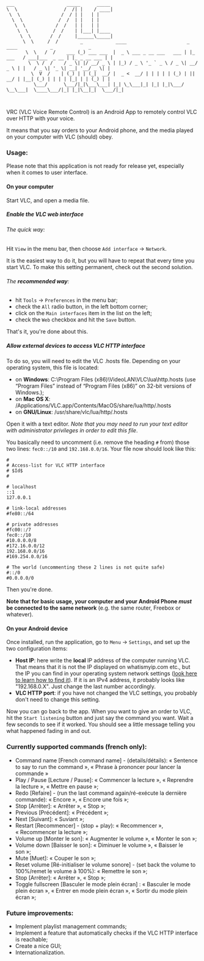 ```
___                   _____      _____ 
\  \                 /  /| |    / ____|
 \  \               /  / | |   | |    
  \  \             /  /  | |   | | 
   \  \           /  /   | |   | | 
    \  \         /  /    | |___| |____ 
     \  \       /  /     |______\_____|
      \  \     /  /        _            ____                      _          ____            _             _ 
       \  \   /  /    ___ (_) ___ ___  |  _ \ ___ _ __ ___   ___ | |_ ___   / ___|___  _ __ | |_ _ __ ___ | |
        \  \ /  /    / _ \| |/ __/ _ \ | |_) / _ \ '_ ` _ \ / _ \| __/ _ \ | |   / _ \| '_ \| __| '__/ _ \| |
         \  V  /    | (_) | | (_|  __/ |  _ <  __/ | | | | | (_) | ||  __/ | |__| (_) | | | | |_| | | (_) | |
          \___/      \___/|_|\___\___| |_| \_\___|_| |_| |_|\___/ \__\___|  \____\___/|_| |_|\__|_|  \___/|_|

                      
```
    
VRC (VLC Voice Remote Control) is an Android App to remotely control VLC over HTTP with your voice.

It means that you say orders to your Android phone, and the media played on your computer with VLC (should) obey.

### Usage:
Please note that this application is not ready for release yet, especially when it comes to user interface.

#### On your computer
Start VLC, and open a media file.

##### Enable the VLC web interface

###### The quick way:
Hit `View` in the menu bar, then choose `Add interface` → `Network`.

It is the easiest way to do it, but you will have to repeat that every time you start VLC. To make this setting permanent, check out the second solution.

###### The **recommended way**: 
 * hit `Tools` → `Preferences` in the menu bar;
 * check the `All` radio button, in the left bottom corner;
 * click on the `Main interfaces` item in the list on the left;
 * check the `Web` checkbox and hit the `Save` button.

That's it, you're done about this.

##### Allow external devices to access VLC HTTP interface
To do so, you will need to edit the VLC .hosts file. Depending on your operating system, this file is located:
 * on **Windows**: C:\Program Files (x86)\VideoLAN\VLC\lua\http\.hosts (use “Program Files” instead of “Program Files (x86)” on 32-bit versions of Windows.);
 * on **Mac OS X**: /Applications/VLC.app/Contents/MacOS/share/lua/http/.hosts
 * on **GNU/Linux**: /usr/share/vlc/lua/http/.hosts

Open it with a text editor. *Note that you may need to run your text editor with administrator privileges in order to edit this file*.

You basically need to uncomment (i.e. remove the heading `#` from) those two lines: `fec0::/10` and `192.168.0.0/16`. Your file now should look like this:

```
#
# Access-list for VLC HTTP interface
# $Id$
#

# localhost
::1
127.0.0.1

# link-local addresses
#fe80::/64

# private addresses
#fc00::/7
fec0::/10
#10.0.0.0/8
#172.16.0.0/12
192.168.0.0/16
#169.254.0.0/16

# The world (uncommenting these 2 lines is not quite safe)
#::/0
#0.0.0.0/0
```
Then you're done.

**Note that for basic usage, your computer and your Android Phone *must* be connected to the same network** (e.g. the same router, Freebox or whatever).

#### On your Android device
Once installed, run the application, go to `Menu` → `Settings`, and set up the two configuration items:
 * **Host IP**: here write the **local** IP address of the computer running VLC. That means that it is not the IP displayed on whatismyip.com etc., but the IP you can find in your operating system network settings ([look here to learn how to find it](http://kb.iu.edu/data/aapa.html#web)). If it is an IPv4 address, it probably looks like "192.168.0.X". Just change the last number accordingly.
 * **VLC HTTP port**: if you have not changed the VLC settings, you probably don't need to change this setting.

Now you can go back to the app. When you want to give an order to VLC, hit the `Start listening` button and just say the command you want. Wait a few seconds to see if it worked. You should see a little message telling you what happened fading in and out.


### Currently supported commands (**french only**):
 * Command name [French command name] - (details/détails): « Sentence to say to run the command », « Phrase à prononcer pour lancer la commande »
 * Play / Pause [Lecture / Pause]: « Commencer la lecture », « Reprendre la lecture », « Mettre en pause »;
 * Redo [Refaire] - (run the last command again/ré-exécute la dernière commande): « Encore », « Encore une fois »;
 * Stop [Arrêter]: « Arrêter », « Stop »;
 * Previous [Précédent]: « Précédent »;
 * Next [Suivant]: « Suviant »;
 * Restart [Recommencer] - (stop + play): « Recommencer », « Recommencer la lecture »;
 * Volume up [Monter le son]: « Augmenter le volume », « Monter le son »;
 * Volume down [Baisser le son]: « Diminuer le volume », « Baisser le son »;
 * Mute [Muet]: « Couper le son »;
 * Reset volume [Ré-initialiser le volume sonore] - (set back the volume to 100%/remet le volume à 100%): « Remettre le son »;
 * Stop [Arrêter]: « Arrêter », « Stop »;
 * Toggle fullscreen [Basculer le mode plein écran] : « Basculer le mode plein écran », « Entrer en mode plein écran », « Sortir du mode plein écran »;

### Future improvements:
 * Implement playlist management commands;
 * Implement a feature that automatically checks if the VLC HTTP interface is reachable;
 * Create a nice GUI;
 * Internationalization.
